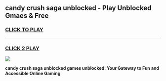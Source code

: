 
## candy crush saga unblocked - Play Unblocked Gmaes & Free
<h3>
<a href="https://news.freeplayer.one?title=candy_crush_saga_unblocked&ref=16F">CLICK TO PLAY</a></h3>
<hr>

<h3>
<a href="https://news.freeplayer.one?title=candy_crush_saga_unblocked&ref=16F">CLICK 2 PLAY</a>
  
</h3>

<a href="https://news.freeplayer.one?title=candy_crush_saga_unblocked&ref=16F/"><img src="https://clearcache.store/games.png"></a>


**candy crush saga unblocked games unblocked: Your Gateway to Fun and Accessible Online Gaming**
